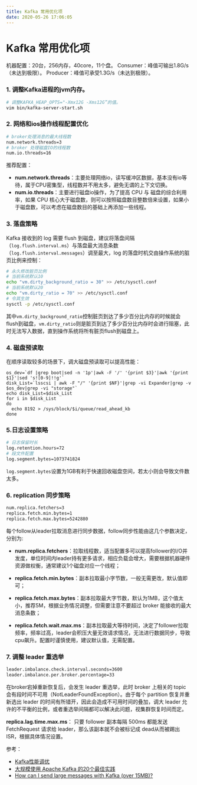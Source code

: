 ```yaml
---
title: Kafka 常用优化项
date: 2020-05-26 17:06:05
---
```

# Kafka 常用优化项

机器配置：20台，256内存，40core，11个盘。 Consumer：峰值可输出1.8G/s（未达到极限）。 Producer：峰值可承受1.3G/s（未达到极限）。

### 1. 调整Kafka进程的jvm内存。

```bash
# 调整KAFKA_HEAP_OPTS="-Xmx12G -Xms12G”的值。
vim bin/kafka-server-start.sh
```

### 2. 网络和ios操作线程配置优化

```bash
# broker处理消息的最大线程数
num.network.threads=3
# broker 处理磁盘IO的线程数
num.io.threads=16
```

推荐配置：

* **num.network.threads**：主要处理网络io，读写缓冲区数据，基本没有io等待，属于CPU密集型，线程数并不用太多，避免无谓的上下文切换。
* **num.io.threads**：主要进行磁盘io操作，为了提高 CPU 与 磁盘的综合利用率，如果 CPU 核心大于磁盘数，则可以按照磁盘数目整数倍来设置，如果小于磁盘数，可以考虑在磁盘数目的基础上再添加一些线程。

### 3. 落盘策略

Kafka 接收到的 log 需要 flush 到磁盘，建议将落盘间隔（`log.flush.interval.ms`）与落盘最大消息条数（`log.flush.interval.messages`）调至最大，log 的落盘时机交由操作系统的脏页比例来控制：

```bash
# 永久修改脏页比例
# 当前系统默认10
echo "vm.dirty_background_ratio = 30" >> /etc/sysctl.conf
# 当前系统默认20
echo "vm.dirty_ratio = 70" >> /etc/sysctl.conf
# 令其生效
sysctl -p /etc/sysctl.conf
```

其中`vm.dirty_background_ratio`控制脏页到达了多少百分比内存的时候就会flush到磁盘，`vm.dirty_ratio`则是脏页到达了多少百分比内存时会进行阻塞，此时无法写入数据，直到操作系统将所有脏页flush到磁盘上。

### 4. 磁盘预读取

在顺序读取较多的场景下，调大磁盘预读取可以提高性能：

```
os_dev=`df |grep boot|sed -n '1p'|awk -F '/' '{print $3}'|awk '{print $1}'|sed 's![0-9]!!g'`
disk_List=`lsscsi | awk -F "/" '{print $NF}'|grep -vi Expander|grep -v $os_dev|grep -vi "storage"`
echo disk_List=$disk_List
for i in $disk_List
do
  echo 8192 > /sys/block/$i/queue/read_ahead_kb
done
```

### 5.日志设置策略

```bash
# 日志保留时长
log.retention.hours=72
# 段文件配置
log.segment.bytes=1073741824
```

`log.segment.bytes`设置为1GB有利于快速回收磁盘空间，若太小则会导致文件数太多。

### 6. replication 同步策略

```bash
num.replica.fetchers=3
replica.fetch.min.bytes=1
replica.fetch.max.bytes=5242880
```

每个follow从leader拉取消息进行同步数据，follow同步性能由这几个参数决定，分别为:

* **num.replica.fetchers**：拉取线程数，适当配置多可以提高follower的I/O并发度，单位时间内leader持有更多请求，相应负载会增大，需要根据机器硬件资源做权衡，通常建议1个磁盘对应一个线程；

* **replica.fetch.min.bytes**：副本拉取最小字节数，一般无需更改，默认值即可；

* **replica.fetch.max.bytes**：副本拉取最大字节数，默认为1MB，这个值太小，推荐5M，根据业务情况调整，但需要注意不要超过 broker 能接收的最大消息条数；

* **replica.fetch.wait.max.ms**：副本拉取最大等待时间，决定了follower拉取频率，频率过高，leader会积压大量无效请求情况，无法进行数据同步，导致cpu飙升。配置时谨慎使用，建议默认值，无需配置。

### 7. 调整 leader 重选举

```bash
leader.imbalance.check.interval.seconds=3600
leader.imbalance.per.broker.percentage=33
```

在broker宕掉重新恢复后，会发生 leader 重选举，此时 broker 上相关的 topic 会有段时间不可用（NotLeaderFoundException）。由于每个 partition 恢复并重新选出 leader 的时间有所错开，因此会造成不可用时间的叠加，调大 leader 允许的不平衡的比例，或者重选举间隔都可以解决此问题，视集群恢复时间而定。

**replica.lag.time.max.ms**： 只要 follower 副本每隔 500ms 都能发送 FetchRequest 请求给 leader，那么该副本就不会被标记成 dead从而被踢出ISR，根据具体情况设置。

参考：

* [Kafka性能调优](https://blog.51cto.com/xujpxm/1934572) 
* [大规模使用 Apache Kafka 的20个最佳实践](https://mp.weixin.qq.com/s?__biz=MzA5MTc0NTMwNQ==&mid=2650716681&idx=1&sn=11fe2c40a70a051fa334da705ec6b0dd&chksm=887da77fbf0a2e693827144e30c374826e10a58b705475b8a02c43ba2d2f58fb5b065767fa67&scene=0&xtrack=1&key=6ccb6546e311818e665bec3ba4d0ac44ae289be54dc17fe544f9a9359355aa67b12dcfe64f93be28d00fac850b1bb6a401c3621e865990982982d96e92bf686830a759706b35fc913e47f01b50f3e758&ascene=1&uin=MTU0NzEwNTU4NA%3D%3D&devicetype=Windows+10&version=62060739&lang=zh_CN&pass_ticket=fFouQJcAQm8qWALuX23b1aCZDlo07A4VmKqNzIaaLry4w666H%2BiFIkKPe5hL62Jx) 
* [How can I send large messages with Kafka \(over 15MB\)?](https://stackoverflow.com/questions/21020347/how-can-i-send-large-messages-with-kafka-over-15mb)

